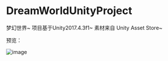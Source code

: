 # DreamWorldUnityProject
梦幻世界~ 项目基于Unity2017.4.3f1~ 素材来自 Unity Asset Store~

预览：

![image](https://github.com/xianyinlove/DreamWorldUnityProject/blob/master/DreamWorldProject/build/view.png)